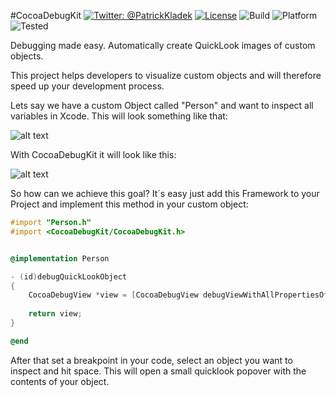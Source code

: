 #CocoaDebugKit
[![Twitter: @PatrickKladek](https://img.shields.io/badge/contact-@PatrickKladek-orange.svg?style=flat)](https://twitter.com/PatrickKladek)
[![License](https://img.shields.io/badge/license-MIT-green.svg?style=flat)](https://github.com/Patrick-Kladek/CocoaDebugKit/blob/master/LICENSE.md)
![Build](https://img.shields.io/badge/build-Xcode%206.2-blue.svg)
![Platform](https://img.shields.io/badge/platform-macOS%2010.9-blue.svg)
![Tested](https://img.shields.io/badge/tested-macOS%2010.9-blue.svg)

Debugging made easy. Automatically create QuickLook images of custom objects.


This project helps developers to visualize custom objects and will therefore speed up your development process.

Lets say we have a custom Object called "Person" and want to inspect all variables in Xcode. This will look something like that:

![alt text](https://raw.githubusercontent.com/Patrick-Kladek/CocoaDebugKit/master/Doc/old%20Debug.png "Classic Debug View")

With CocoaDebugKit it will look like this:

![alt text](https://raw.githubusercontent.com/Patrick-Kladek/CocoaDebugKit/master/Doc/new%20Debug.png "Debug View with custom rendered QuickLook image")


So how can we achieve this goal? It´s easy just add this Framework to your Project and implement this method in your custom object:

```objective-c
#import "Person.h"
#import <CocoaDebugKit/CocoaDebugKit.h>


@implementation Person

- (id)debugQuickLookObject
{
	CocoaDebugView *view = [CocoaDebugView debugViewWithAllPropertiesOfObject:self includeSuperclasses:YES];
	
	return view;
}

@end
```

After that set a breakpoint in your code, select an object you want to inspect and hit space. This will open a small quicklook popover with the contents of your object.
